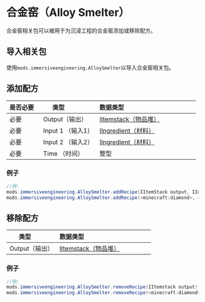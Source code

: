 # 合金窑（Alloy Smelter）
合金窑相关包可以被用于为沉浸工程的合金窑添加或移除配方。

## 导入相关包
使用`mods.immersiveengineering.AlloySmelter`以导入合金窑相关包。

## 添加配方

|是否必要   |类型              |数据类型                                            |
|----------|------------------|---------------------------------------------------|
|必要       |Output（输出）   |[IItemstack（物品堆）](/Vanilla/Items/IItemStack/)            |
|必要       |Input 1 （输入1）|[IIngredient（材料）](/Vanilla/Variable_Types/IIngredient/) |
|必要       |Input 2 （输入2）|[IIngredient（材料）](/Vanilla/Variable_Types/IIngredient/) |
|必要       |Time （时间）    |整型                                            |


### 例子
```JAVA
//例:
mods.immersiveengineering.AlloySmelter.addRecipe(IItemStack output, IIngredient first, IIngredient second, int time);
mods.immersiveengineering.AlloySmelter.addRecipe(<minecraft:diamond>, <ore:ingotIron>, <minecraft:dirt>, 2000);
```



## 移除配方

|类型         |数据类型                                         |
|-------------|------------------------------------------------|
|Output（输出）|[IItemstack（物品堆）](/Vanilla/Items/IItemStack/)|


### 例子
```JAVA
//例:
mods.immersiveengineering.AlloySmelter.removeRecipe(IItemstack output);
mods.immersiveengineering.AlloySmelter.removeRecipe(<minecraft:diamond>);
```
